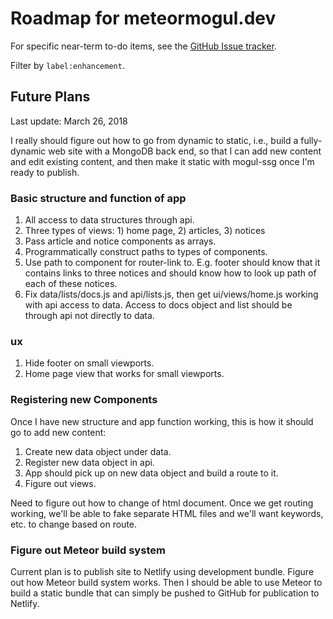 # Roadmap for meteormogul.dev

For specific near-term to-do items, see the [GitHub Issue tracker](https://github.com/meteor-mogul/meteormogul.dev/issues).

Filter by `label:enhancement`.

## Future Plans

Last update: March 26, 2018

I really should figure out how to go from dynamic to static, i.e., build a fully-dynamic web site with a MongoDB back end, so that I can add new content and edit existing content, and then make it static with mogul-ssg once I'm ready to publish.

### Basic structure and function of app

1. All access to data structures through api.
1. Three types of views: 1) home page, 2) articles, 3) notices
1. Pass article and notice components as arrays.
1. Programmatically construct paths to types of components.
1. Use path to component for router-link to.  E.g. footer should know that it contains links to three notices and should know how to look up path of each of these notices.
1. Fix data/lists/docs.js and api/lists.js, then get ui/views/home.js working with api access to data.  Access to docs object and list should be through api not directly to data.

### ux

1.  Hide footer on small viewports.
1.  Home page view that works for small viewports.

### Registering new Components

Once I have new structure and app function working, this is how it should go to add new content:

1. Create new data object under data.
2. Register new data object in api.
3. App should pick up on new data object and build a route to it.
4. Figure out views.

Need to figure out how to change <HEAD> of html document.  Once we get routing working, we'll be able to fake separate HTML files and we'll want <HEAD> keywords, etc. to change based on route.

### Figure out Meteor build system

Current plan is to publish site to Netlify using development bundle.  Figure out how Meteor build system works.  Then I should be able to use Meteor to build a static bundle that can simply be pushed to GitHub for publication to Netlify.
